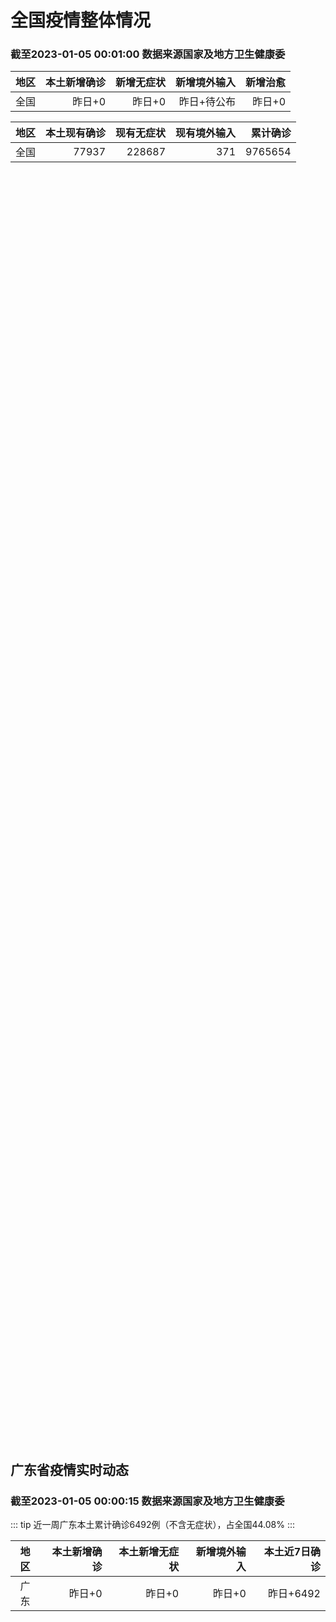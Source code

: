 
# 全国疫情整体情况
### 截至2023-01-05 00:01:00 数据来源国家及地方卫生健康委

|地区|本土新增确诊|新增无症状|新增境外输入|新增治愈|
|:--:|---:|---:|---:|---:|
|全国|昨日+0|昨日+0|昨日+待公布|昨日+0|

|地区|本土现有确诊|现有无症状|现有境外输入|累计确诊|
|:--:|---:|---:|---:|---:|
|全国|77937|228687|371|9765654|

<ChinaMap :dataList="dataList" :title="title"/>

<div id="chinaDayModify" style="width:100%;height:500px;margin-bottom:10px;"></div>
<div id="chinaAddHistoryData" style="width:100%;height:500px;margin-bottom:10px;"></div>
<div id="chinaNowHistoryData" style="width:100%;height:500px;margin-bottom:10px;"></div>
<div id="chinaTotalHistoryData" style="width:100%;height:500px;margin-bottom:10px;"></div>


## 广东省疫情实时动态
### 截至2023-01-05 00:00:15 数据来源国家及地方卫生健康委

::: tip 近一周广东本土累计确诊6492例（不含无症状），占全国44.08%
:::

|地区|本土新增确诊|本土新增无症状|新增境外输入|本土近7日确诊|
|:--:|---:|---:|---:|---:|
|广东|昨日+0|昨日+0|昨日+0|昨日+6492|

<div id="guangdongModify" style="width:100%;height:500px;margin-bottom:10px;"></div>
<div id="guangdongTotalHistory" style="width:100%;height:500px;margin-bottom:10px;"></div>
<div id="guangzhouModifyHistory" style="width:100%;height:500px;margin-bottom:10px;"></div>


<script>
import * as echarts from 'echarts'
export default {
  data(){
    return {
      title: '新增本土确诊',
      dataList: [{name: '台湾', value: 0, addList: []},{name: '香港', value: 0, addList: []},{name: '广东', value: 0, addList: []},{name: '湖北', value: 0, addList: []},{name: '上海', value: 0, addList: []},{name: '吉林', value: 0, addList: []},{name: '四川', value: 0, addList: []},{name: '重庆', value: 0, addList: []},{name: '福建', value: 0, addList: []},{name: '海南', value: 0, addList: []},{name: '河南', value: 0, addList: []},{name: '北京', value: 0, addList: []},{name: '内蒙古', value: 0, addList: []},{name: '云南', value: 0, addList: []},{name: '浙江', value: 0, addList: []},{name: '陕西', value: 0, addList: []},{name: '黑龙江', value: 0, addList: []},{name: '山西', value: 0, addList: []},{name: '山东', value: 0, addList: []},{name: '湖南', value: 0, addList: []},{name: '江苏', value: 0, addList: []},{name: '广西', value: 0, addList: []},{name: '天津', value: 0, addList: []},{name: '辽宁', value: 0, addList: []},{name: '河北', value: 0, addList: []},{name: '澳门', value: 0, addList: []},{name: '新疆', value: 0, addList: []},{name: '江西', value: 0, addList: []},{name: '贵州', value: 0, addList: []},{name: '安徽', value: 0, addList: []},{name: '甘肃', value: 0, addList: []},{name: '西藏', value: 0, addList: []},{name: '青海', value: 0, addList: []},{name: '宁夏', value: 0, addList: []},{name: '南海诸岛', value: 0, addList: []}]
    }
  },
  mounted () {
    const themeObj = {"color":["#2ec7c9","#b6a2de","#5ab1ef","#ffb980","#d87a80","#8d98b3","#e5cf0d","#97b552","#95706d","#dc69aa","#07a2a4","#9a7fd1","#588dd5","#f5994e","#c05050","#59678c","#c9ab00","#7eb00a","#6f5553","#c14089"],"backgroundColor":"rgba(0,0,0,0)","textStyle":{},"title":{"textStyle":{"color":"#008acd"},"subtextStyle":{"color":"#aaaaaa"}},"line":{"itemStyle":{"borderWidth":1},"lineStyle":{"width":2},"symbolSize":3,"symbol":"emptyCircle","smooth":true},"radar":{"itemStyle":{"borderWidth":1},"lineStyle":{"width":2},"symbolSize":3,"symbol":"emptyCircle","smooth":true},"bar":{"itemStyle":{"barBorderWidth":0,"barBorderColor":"#ccc"}},"pie":{"itemStyle":{"borderWidth":0,"borderColor":"#ccc"}},"scatter":{"itemStyle":{"borderWidth":0,"borderColor":"#ccc"}},"boxplot":{"itemStyle":{"borderWidth":0,"borderColor":"#ccc"}},"parallel":{"itemStyle":{"borderWidth":0,"borderColor":"#ccc"}},"sankey":{"itemStyle":{"borderWidth":0,"borderColor":"#ccc"}},"funnel":{"itemStyle":{"borderWidth":0,"borderColor":"#ccc"}},"gauge":{"itemStyle":{"borderWidth":0,"borderColor":"#ccc"}},"candlestick":{"itemStyle":{"color":"#d87a80","color0":"#2ec7c9","borderColor":"#d87a80","borderColor0":"#2ec7c9","borderWidth":1}},"graph":{"itemStyle":{"borderWidth":0,"borderColor":"#ccc"},"lineStyle":{"width":1,"color":"#aaaaaa"},"symbolSize":3,"symbol":"emptyCircle","smooth":true,"color":["#2ec7c9","#b6a2de","#5ab1ef","#ffb980","#d87a80","#8d98b3","#e5cf0d","#97b552","#95706d","#dc69aa","#07a2a4","#9a7fd1","#588dd5","#f5994e","#c05050","#59678c","#c9ab00","#7eb00a","#6f5553","#c14089"],"label":{"color":"#eeeeee"}},"map":{"itemStyle":{"areaColor":"#dddddd","borderColor":"#eeeeee","borderWidth":0.5},"label":{"color":"#d87a80"},"emphasis":{"itemStyle":{"areaColor":"rgba(254,153,78,1)","borderColor":"#444","borderWidth":1},"label":{"color":"rgb(100,0,0)"}}},"geo":{"itemStyle":{"areaColor":"#dddddd","borderColor":"#eeeeee","borderWidth":0.5},"label":{"color":"#d87a80"},"emphasis":{"itemStyle":{"areaColor":"rgba(254,153,78,1)","borderColor":"#444","borderWidth":1},"label":{"color":"rgb(100,0,0)"}}},"categoryAxis":{"axisLine":{"show":true,"lineStyle":{"color":"#008acd"}},"axisTick":{"show":true,"lineStyle":{"color":"#333"}},"axisLabel":{"show":true,"color":"#333"},"splitLine":{"show":false,"lineStyle":{"color":["#eee"]}},"splitArea":{"show":false,"areaStyle":{"color":["rgba(250,250,250,0.3)","rgba(200,200,200,0.3)"]}}},"valueAxis":{"axisLine":{"show":true,"lineStyle":{"color":"#008acd"}},"axisTick":{"show":true,"lineStyle":{"color":"#333"}},"axisLabel":{"show":true,"color":"#333"},"splitLine":{"show":true,"lineStyle":{"color":["#eee"]}},"splitArea":{"show":true,"areaStyle":{"color":["rgba(250,250,250,0.3)","rgba(200,200,200,0.3)"]}}},"logAxis":{"axisLine":{"show":true,"lineStyle":{"color":"#008acd"}},"axisTick":{"show":true,"lineStyle":{"color":"#333"}},"axisLabel":{"show":true,"color":"#333"},"splitLine":{"show":true,"lineStyle":{"color":["#eee"]}},"splitArea":{"show":true,"areaStyle":{"color":["rgba(250,250,250,0.3)","rgba(200,200,200,0.3)"]}}},"timeAxis":{"axisLine":{"show":true,"lineStyle":{"color":"#008acd"}},"axisTick":{"show":true,"lineStyle":{"color":"#333"}},"axisLabel":{"show":true,"color":"#333"},"splitLine":{"show":true,"lineStyle":{"color":["#eee"]}},"splitArea":{"show":false,"areaStyle":{"color":["rgba(250,250,250,0.3)","rgba(200,200,200,0.3)"]}}},"toolbox":{"iconStyle":{"borderColor":"#2ec7c9"},"emphasis":{"iconStyle":{"borderColor":"#18a4a6"}}},"legend":{"textStyle":{"color":"#333333"}},"tooltip":{"axisPointer":{"lineStyle":{"color":"#008acd","width":"1"},"crossStyle":{"color":"#008acd","width":"1"}}},"timeline":{"lineStyle":{"color":"#008acd","width":1},"itemStyle":{"color":"#008acd","borderWidth":1},"controlStyle":{"color":"#008acd","borderColor":"#008acd","borderWidth":0.5},"checkpointStyle":{"color":"#2ec7c9","borderColor":"#2ec7c9"},"label":{"color":"#008acd"},"emphasis":{"itemStyle":{"color":"#a9334c"},"controlStyle":{"color":"#008acd","borderColor":"#008acd","borderWidth":0.5},"label":{"color":"#008acd"}}},"visualMap":{"color":["#5ab1ef","#e0ffff"]},"dataZoom":{"backgroundColor":"rgba(47,69,84,0)","dataBackgroundColor":"#efefff","fillerColor":"rgba(182,162,222,0.2)","handleColor":"#008acd","handleSize":"100%","textStyle":{"color":"#333333"}},"markPoint":{"label":{"color":"#eeeeee"},"emphasis":{"label":{"color":"#eeeeee"}}}}

    echarts.registerTheme('dark', (themeObj))

    this.chartChDay = echarts.init(document.getElementById("chinaDayModify"), "dark")
,this.chartChAdd = echarts.init(document.getElementById("chinaAddHistoryData"), "dark")
,this.chartChNow = echarts.init(document.getElementById("chinaNowHistoryData"), "dark")
,this.chartChTotal = echarts.init(document.getElementById("chinaTotalHistoryData"), "dark")
,this.chartGdMod = echarts.init(document.getElementById("guangdongModify"), "dark")
,this.chartGdTotal = echarts.init(document.getElementById("guangdongTotalHistory"), "dark")
,this.chartGzMod = echarts.init(document.getElementById("guangzhouModifyHistory"), "dark")


    const option_gd_mod = {
      title: {
        text: '广东疫情新增趋势（人）'
      },
      tooltip: {
        trigger: 'axis',
        axisPointer: {
          type: 'cross',
          label: {
            backgroundColor: '#6a7985'
          }
        }
      },
      legend: {
        top: 20,
        data: [{name: '本土新增确诊',icon: 'rect'}, {name: '本土新增无症状',icon: 'rect'},{name: '新增境外输入',icon: 'rect'}]
      },
      grid: {
        left: '3%',
        right: '4%',
        bottom: '3%',
        containLabel: true
      },
      toolbox: {
        feature: {
          saveAsImage: {}
        }
      },
      xAxis: {
        type: 'category',
        boundaryGap: false,
        data: ["11.17","11.18","11.19","11.20","11.21","11.22","11.23","11.24","11.25","11.26","11.27","11.28","11.29","11.30","12.01","12.02","12.03","12.04","12.05","12.06","12.07","12.08","12.09","12.10","12.11","12.12","12.13","12.14","12.15","12.16","12.17","12.18","12.19","12.20","12.21","12.22","12.23","12.24","12.25","12.26","12.27","12.28","12.29","12.30","12.31","01.01","01.02","01.03",]
      },
      yAxis: {
        type: 'value'
      },
      series: [
        {
          name: '本土新增确诊',
          type: 'line',
          areaStyle: {},
          emphasis: {
            focus: 'series'
          },
          data: [1338,1102,1157,984,781,860,1791,892,991,1386,1347,1168,1518,1599,1782,1666,1868,1686,2120,1719,1437,1391,1115,735,879,775,1044,857,1065,990,915,846,1075,1171,1325,1599,1737,1384,1182,1976,2233,2239,2400,2766,1784,1555,1829,2917,]
        },
        {
          name: '本土新增无症状',
          type: 'line',
          areaStyle: {},
          emphasis: {
            focus: 'series'
          },
          data: [9110,8535,8381,8101,8241,7951,7505,7584,7405,7705,7761,7725,7236,6315,6010,5053,4785,4816,3421,3200,2713,1989,1819,1791,1468,1264,1817,0,0,0,0,0,0,0,0,0,0,0,0,0,0,0,0,0,0,0,0,0,]
        },
        {
          name: '新增境外输入',
          type: 'line',
          areaStyle: {},
          emphasis: {
            focus: 'series'
          },
          data: [20,13,21,38,35,23,19,23,25,23,24,19,11,12,16,12,14,17,15,15,14,12,10,27,21,22,5,17,17,13,17,31,36,18,47,41,6,11,5,22,82,4,18,9,31,17,18,2,]
        }
      ]
    };

    const option_gd_total = {
      title: {
        text: '广东疫情概览（人）'
      },
      tooltip: {
        trigger: 'axis',
        axisPointer: {
          type: 'cross',
          label: {
            backgroundColor: '#6a7985'
          }
        }
      },
      legend: {
        top: 20,
        data: [{name: '累计确诊',icon: 'rect'},{name: '累计治愈',icon: 'rect'}]
      },
      grid: {
        left: '3%',
        right: '4%',
        bottom: '3%',
        containLabel: true
      },
      toolbox: {
        feature: {
          saveAsImage: {}
        }
      },
      xAxis: {
        type: 'category',
        boundaryGap: false,
        data: ["11.17","11.18","11.19","11.20","11.21","11.22","11.23","11.24","11.25","11.26","11.27","11.28","11.29","11.30","12.01","12.02","12.03","12.04","12.05","12.06","12.07","12.08","12.09","12.10","12.11","12.12","12.13","12.14","12.15","12.16","12.17","12.18","12.19","12.20","12.21","12.22","12.23","12.24","12.25","12.26","12.27","12.28","12.29","12.30","12.31","01.01","01.02","01.03","01.04","01.05","01.06","01.07","01.08","01.09","01.10","01.11","01.12","01.13","01.14",]
      },
      yAxis: {
        type: 'value'
      },
      series: [
        {
          name: '累计确诊',
          type: 'line',
          areaStyle: {},
          emphasis: {
            focus: 'series'
          },
          data: [21392,22507,23685,24707,25523,26406,28216,29131,30147,31556,32927,34114,35643,37254,38666,40344,42226,43929,46450,48187,49638,51041,52166,52928,53828,54625,55674,56548,57630,58633,59565,60442,61553,62742,64114,65754,67497,68892,70079,72077,74392,76635,79053,79053,80868,82440,84287,84287,84287,84287,84287,84287,84287,84287,84287,84287,84287,84287,84287,]
        },
        {
          name: '累计治愈',
          type: 'line',
          areaStyle: {},
          emphasis: {
            focus: 'series'
          },
          data: [11470,11470,11470,11470,11470,11470,11470,11470,11470,11470,11470,11470,22472,22472,24794,24794,24794,24794,24794,24794,24794,24794,24794,24794,24794,24794,24794,24794,24794,24794,24794,24794,24794,51366,51366,51366,51366,51366,51366,51366,51366,51366,51366,51366,51366,51366,51366,51366,51366,51366,51366,51366,51366,51366,51366,51366,51366,51366,51366,]
        }
      ]
    };

    const option_gz_mod = {
      title: {
        text: '广州疫情新增趋势（人）'
      },
      tooltip: {
        trigger: 'axis',
        axisPointer: {
          type: 'cross',
          label: {
            backgroundColor: '#6a7985'
          }
        }
      },
      legend: {
        top: 20,
        data: [{name: '本土新增确诊',icon: 'rect'},{name: '本土新增无症状',icon: 'rect'}]
      },
      grid: {
        left: '3%',
        right: '4%',
        bottom: '3%',
        containLabel: true
      },
      toolbox: {
        feature: {
          saveAsImage: {}
        }
      },
      xAxis: {
        type: 'category',
        boundaryGap: false,
        data: ["1117","1118","1119","1120","1121","1122","1123","1124","1125","1126","1127","1128","1129","1130","1201","1202","1203","1204","1205","1206","1207","1208","1209","1210","1211","1212","1213","1214","1215","1216","1217","1218","1219","1220","1221","1222","1223","1224","1225","0103",]
      },
      yAxis: {
        type: 'value'
      },
      series: [
        {
          name: '本土新增确诊',
          type: 'line',
          areaStyle: {},
          emphasis: {
            focus: 'series'
          },
          data: [1241,983,1050,882,681,722,1645,734,824,1177,1129,959,1236,1313,1468,1201,1197,1044,1505,1233,1042,968,591,286,432,366,554,370,505,451,403,374,537,564,546,0,0,0,0,0,]
        },
        {
          name: '本土新增无症状',
          type: 'line',
          areaStyle: {},
          emphasis: {
            focus: 'series'
          },
          data: [8989,8444,8234,7885,7957,7735,7192,7267,7058,7266,7166,6993,6454,5629,5185,4096,3771,3663,2262,2090,1640,1005,804,817,599,434,741,0,0,0,0,0,0,0,0,0,0,0,0,0,]
        }
      ]
    };

    const option_ch_day  = {
      series: [
        {
          type: 'treemap',
          data: [
            {
              name: '本土新增确诊昨日+0',
              value: 1,
            },
            {
              name: '新增无症状昨日+0',
              value: 1,
            },
            {
              name: '新增境外输入昨日+待公布',
              value: 1,
            },
            {
              name: '新增治愈昨日+0',
              value: 1,
            },
          ]
        }
      ]
    };

    const option_ch_add = {
      title: {
        text: '新增疫情整体走势'
      },
      tooltip: {
        trigger: 'axis',
        axisPointer: {
          type: 'cross',
          label: {
            backgroundColor: '#6a7985'
          }
        }
      },
      legend: {
        top: 20,
        data: [{name: '本土确诊',icon: 'rect'}, {name: '无症状感染',icon: 'rect'},{name: '新增境外输入',icon: 'rect'}]
      },
      grid: {
        left: '3%',
        right: '4%',
        bottom: '3%',
        containLabel: true
      },
      toolbox: {
        feature: {
          saveAsImage: {}
        }
      },
      xAxis: {
        type: 'category',
        boundaryGap: false,
        data: ["11.15","11.16","11.17","11.18","11.19","11.20","11.21","11.22","11.23","11.24","11.25","11.26","11.27","11.28","11.29","11.30","12.01","12.02","12.03","12.04","12.05","12.06","12.07","12.08","12.09","12.10","12.11","12.12","12.13","12.14","12.15","12.16","12.17","12.18","12.19","12.20","12.21","12.22","12.23","12.24","12.25","12.26","12.27","12.28","12.29","12.30","12.31","01.01","01.02","01.03",]
      },
      yAxis: {
        type: 'value'
      },
      series: [
        {
          name: '本土确诊',
          type: 'line',
          areaStyle: {},
          emphasis: {
            focus: 'series'
          },
          data: [1568,2328,2276,2055,2204,2277,2145,2641,3927,3041,3405,3648,3748,3561,4236,4080,4233,3933,4168,4247,4988,4351,4031,3588,3034,2270,2171,2270,2249,1944,2091,2229,2028,1918,2656,3049,2966,3696,4103,2940,2637,4388,5136,5080,5491,7179,5102,4499,4804,7685,]
        },
        {
          name: '无症状感染',
          type: 'line',
          areaStyle: {},
          emphasis: {
            focus: 'series'
          },
          data: [18491,20804,22853,22208,22011,24547,25754,26242,27517,29654,31504,35858,36304,34860,33376,31720,30539,28894,27433,25477,22859,20764,17134,13004,10551,8327,6455,5181,0,0,0,0,0,0,0,0,0,0,0,0,0,0,0,0,0,0,0,0,0,0,]
        },
        {
          name: '新增境外输入',
          type: 'line',
          areaStyle: {},
          emphasis: {
            focus: 'series'
          },
          data: [55,60,86,82,63,88,80,78,83,62,69,61,74,63,52,70,45,55,45,71,58,58,48,49,48,68,69,45,42,56,66,57,69,77,66,52,64,65,25,43,31,48,95,22,24,25,36,24,29,4,]
        }
      ]
    };

    const option_ch_now = {
      title: {
        text: '现有疫情整体走势'
      },
      tooltip: {
        trigger: 'axis',
        axisPointer: {
          type: 'cross',
          label: {
            backgroundColor: '#6a7985'
          }
        }
      },
      legend: {
        top: 20,
        data: [{name: '本土确诊',icon: 'rect'}, {name: '无症状感染',icon: 'rect'},{name: '新增境外输入',icon: 'rect'}]
      },
      grid: {
        left: '3%',
        right: '4%',
        bottom: '3%',
        containLabel: true
      },
      toolbox: {
        feature: {
          saveAsImage: {}
        }
      },
      xAxis: {
        type: 'category',
        boundaryGap: false,
        data: ["11.15","11.16","11.17","11.18","11.19","11.20","11.21","11.22","11.23","11.24","11.25","11.26","11.27","11.28","11.29","11.30","12.01","12.02","12.03","12.04","12.05","12.06","12.07","12.08","12.09","12.10","12.11","12.12","12.13","12.14","12.15","12.16","12.17","12.18","12.19","12.20","12.21","12.22","12.23","12.24","12.25","12.26","12.27","12.28","12.29","12.30","12.31","01.01","01.02","01.03","01.04","01.05","01.06","01.07","01.08","01.09","01.10","01.11","01.12","01.13","01.14",]
      },
      yAxis: {
        type: 'value'
      },
      series: [
        {
          name: '本土确诊',
          type: 'line',
          areaStyle: {},
          emphasis: {
            focus: 'series'
          },
          data: [14820,16631,17901,19102,20202,21550,22606,23923,26090,27429,28985,30646,32348,33190,34851,36571,38012,38648,39571,40008,41882,42366,42724,42640,41065,38903,37461,35849,34830,34288,34283,33888,34193,34808,35509,36636,37295,38884,41265,43449,45397,48154,51406,54566,57769,61980,65890,69817,73790,77937,77937,77937,77937,77937,77937,77937,77937,77937,77937,77937,77937,]
        },
        {
          name: '无症状感染',
          type: 'line',
          areaStyle: {},
          emphasis: {
            focus: 'series'
          },
          data: [525,541,576,607,627,660,690,707,723,735,760,764,781,777,765,776,736,710,657,625,599,589,542,518,494,488,507,491,444,412,424,446,460,490,467,475,475,471,434,419,406,396,445,435,421,406,408,404,398,371,371,371,371,371,371,371,371,371,371,371,371,]
        },
        {
          name: '新增境外输入',
          type: 'line',
          areaStyle: {},
          emphasis: {
            focus: 'series'
          },
          data: [120524,136643,154412,172048,188616,207376,226934,245895,264312,281195,299495,318626,340796,360424,375154,386771,394333,394150,389264,382512,369357,354890,340392,320318,294934,272508,249168,228687,228687,228687,228687,228687,228687,228687,228687,228687,228687,228687,228687,228687,228687,228687,228687,228687,228687,228687,228687,228687,228687,228687,228687,228687,228687,228687,228687,228687,228687,228687,228687,228687,228687,]
        }
      ]
    };

    const option_ch_total = {
      title: {
        text: '累计疫情整体走势'
      },
      tooltip: {
        trigger: 'axis',
        axisPointer: {
          type: 'cross',
          label: {
            backgroundColor: '#6a7985'
          }
        }
      },
      legend: {
        top: 20,
        data: [{name: '确诊(含港澳台)', con: 'rect'}, {name: '死亡(含港澳台)',icon: 'rect'}]
      },
      grid: {
        left: '3%',
        right: '4%',
        bottom: '3%',
        containLabel: true
      },
      toolbox: {
        feature: {
          saveAsImage: {}
        }
      },
      xAxis: {
        type: 'category',
        boundaryGap: false,
        data: ["11.15","11.16","11.17","11.18","11.19","11.20","11.21","11.22","11.23","11.24","11.25","11.26","11.27","11.28","11.29","11.30","12.01","12.02","12.03","12.04","12.05","12.06","12.07","12.08","12.09","12.10","12.11","12.12","12.13","12.14","12.15","12.16","12.17","12.18","12.19","12.20","12.21","12.22","12.23","12.24","12.25","12.26","12.27","12.28","12.29","12.30","12.31","01.01","01.02","01.03","01.04","01.05","01.06","01.07","01.08","01.09","01.10","01.11","01.12","01.13","01.14",]
      },
      yAxis: {
        type: 'value'
      },
      series: [
        {
          name: '确诊(含港澳台)',
          type: 'line',
          areaStyle: {},
          emphasis: {
            focus: 'series'
          },
          data: [8792321,8818365,8841863,8862956,8882454,8901981,8917011,8938818,8961750,8981987,9000592,9018455,9036539,9051741,9074256,9074256,9074256,9074256,9074256,9074256,9190921,9212751,9212751,9212751,9212751,9293435,9293435,9326304,9326304,9326304,9326304,9326304,9326304,9326304,9326304,9326304,9326304,9326304,9558276,9558276,9558276,9558276,9558276,9558276,9558276,9765654,9765654,9765654,9765654,9765654,9765654,9765654,9765654,9765654,9765654,9765654,9765654,9765654,9765654,9765654,9765654,]
        },
        {
          name: '死亡(含港澳台)',
          type: 'line',
          areaStyle: {},
          emphasis: {
            focus: 'series'
          },
          data: [28939,28939,28939,28939,28939,28939,28939,28939,28939,28939,28939,28939,28939,28939,28939,28939,28939,28939,28939,28939,28939,28939,28939,28939,28939,28939,28939,28939,28939,28939,28939,28939,28939,28939,28939,28939,28939,28939,28939,28939,28939,28939,28939,28939,28939,28939,28939,28939,28939,28939,28939,28939,28939,28939,28939,28939,28939,28939,28939,28939,28939,]
        }
      ]
    };

    this.chartGdMod.setOption(option_gd_mod);
    this.chartGdTotal.setOption(option_gd_total);
    this.chartGzMod.setOption(option_gz_mod);
    this.chartChDay.setOption(option_ch_day);
    this.chartChAdd.setOption(option_ch_add);
    this.chartChNow.setOption(option_ch_now);
    this.chartChTotal.setOption(option_ch_total);

    window.onresize = () => {
      this.chartGdMod.resize()
      this.chartGdTotal.resize()
      this.chartGzMod.resize()
      this.chartChDay.resize()
      this.chartChAdd.resize()
      this.chartChNow.resize()
      this.chartChTotal.resize()
    }
  }
}
</script>

## 广东省各地区疫情情况

::: danger 0个中高风险地区
:::

|地区|本土新增确诊|本土新增无症状|本土近7日确诊|中高风险地区|
|:--:|---:|---:|---:|---:|
|广州|0|0|+3023|0|
|汕头|0|0|+514|0|
|深圳|0|0|+480|0|
|云浮|0|0|+320|0|
|惠州|0|0|+302|0|
|佛山|0|0|+258|0|
|潮州|0|0|+253|0|
|中山|0|0|+210|0|
|珠海|0|0|+207|0|
|阳江|0|0|+195|0|
|湛江|0|0|+139|0|
|茂名|0|0|+120|0|
|江门|0|0|+111|0|
|肇庆|0|0|+69|0|
|梅州|0|0|+62|0|
|韶关|0|0|+61|0|
|汕尾|0|0|+55|0|
|清远|0|0|+43|0|
|东莞|0|0|+35|0|
|河源|0|0|+19|0|
|揭阳|0|0|+16|0|
|未公布来源|0|0|0|0|


## 广东疫情热点动态

  
### 01-15 09:40
::: tip 感染新冠后小心眼部并发症，深圳医生提醒
南都讯 记者李榕  “阳康了吗？”成为大家近日新的问候语。康复的过程中还需多留意多重视各种不舒服，及时就医诊断。近日，南都记者从暨大附属深圳爱尔眼科医院了解到，一老人因感染新冠引发急性闭角型青光眼，差...

南方都市报

[阅读全文](https://view.inews.qq.com/a/20230114A03KFN00?&chlid=news_news_top&uid=100188415180#)
:::

### 01-15 09:38
::: tip 转需｜广州最新公布244个核酸检测服务点！地址、服务时间详情
 南方网讯 1月14日，广州市卫健委发布关于广州市核酸检测服务信息的通告，通告详情如下。关于广州市核酸检测服务信息的通告广大市民朋友：现将我市核酸采样点地址、服务时间等相关信息予以通告，请有核酸检测需...

南方新闻网

[阅读全文](https://h5.baike.qq.com/mobile/landing.html?docid=20230114A053WU00&isNews=1&adtag=wxjk.yqssc.yqdt)
:::

### 01-14 22:52
::: tip 官方表示当前发热门诊高峰已过 一新冠治疗药物完成中国市场首发
 中新社北京1月14日电 题：官方表示当前发热门诊高峰已过   一新冠治疗药物完成中国市场首发中新社记者   李纯“发热门诊高峰已经过去”“全国急诊高峰已经过去”“门诊正常诊疗正在逐步恢复”……14日...

中国新闻网

[阅读全文](https://h5.baike.qq.com/mobile/landing.html?docid=20230114A07XAS00&isNews=1&adtag=wxjk.yqssc.yqdt)
:::

### 01-14 16:01
::: tip 千里送药真情浓！东莞向铜仁捐赠价值70余万元防疫医疗物资
1月13日，东莞市向铜仁市捐赠的呼吸机2台、布洛芬8500瓶/盒、N95口罩3.8万个、抗原试剂2.52万人份等第一批价值70余万元防疫医疗物资已到达铜仁，该批药物主要用于基层新冠病毒感染患者的医疗救...

健康贵州

[阅读全文](https://h5.baike.qq.com/mobile/landing.html?docid=20230114A04HM700&isNews=1&adtag=wxjk.yqssc.yqdt)
:::

### 01-14 12:34
::: tip 国药广州完成新冠口服药莫诺拉韦首单销售
国药控股官微消息，2023年1月13日，国药控股广州公司完成新冠口服药“莫诺拉韦”全国首单销售，标志着该药正式投入临床使用。...

界面新闻

[阅读全文](https://h5.baike.qq.com/mobile/landing.html?docid=20230114A02WM900&isNews=1&adtag=wxjk.yqssc.yqdt)
:::

### 01-14 09:15
::: tip 广东省新型冠状病毒感染“乙类乙管”个人防护指引来了！
广东省印发
《广东省新型冠状病毒感染
“乙类乙管”个人防护指引》
各位街坊快来学习~...

广州增城发布

[阅读全文](https://view.inews.qq.com/a/20230113A09XT200?uid=100188415180&chlid=_qqnews_custom_search_pictext#)
:::

### 01-13 23:05
::: tip 梅州：疫情第一波高峰已过
文、图/羊城晚报全媒体记者 丘锐妮 通讯员 叶晓洋1月13日，梅州市政府新闻办召开梅州市疫情防控工作新闻发布会，通报现阶段梅州市医疗物资的生产保供和市场监管、农村疫情防控、保健康防重症、分级诊疗、疫苗...

羊城派

[阅读全文](https://h5.baike.qq.com/mobile/landing.html?docid=20230113A0A7MW00&isNews=1&adtag=wxjk.yqssc.yqdt)
:::

### 01-13 16:13
::: tip 中国疾控中心：目前XBB在国内尚未形成大范围流行
来源：央视新闻客户端今天（1月13日）15时，国务院联防联控机制召开新闻发布会，中国疾控中心病毒病所研究员陈操表示：我国新冠病毒变异株监测数据显示，采样日期2022年12月1日至2023年1月12日，...

环球网

[阅读全文](https://h5.baike.qq.com/mobile/landing.html?docid=20230113A059L800&isNews=1&adtag=wxjk.yqssc.yqdt)
:::

### 01-13 12:03
::: tip 梅州：疫情第一波高峰已过，春节期间或出现小幅波动
  13日上午，梅州市政府新闻办召开梅州市疫情防控工作新闻发布会，通报现阶段梅州市医疗物资的生产保供和市场监管、农村疫情防控、保健康防重症、分级诊疗、疫苗接种等疫情防控工作情况。    会上，梅州市卫...

南方PLUS

[阅读全文](https://h5.baike.qq.com/mobile/landing.html?docid=20230113A02ZZ000&isNews=1&adtag=wxjk.yqssc.yqdt)
:::

### 01-13 10:33
::: tip 新冠治疗药物哪些可报销？广东印发新冠感染医保门诊用药目录
为进一步做好新型冠状病毒感染医保门诊支付工作，保障参保人用药需求，1月12日下午4时，广东省医疗保障局印发了《广东省治疗新型冠状病毒感染基本医疗保险门诊用药目录》，在二级及以下定点医疗机构门诊使用，目...

南方都市报

[阅读全文](https://h5.baike.qq.com/mobile/landing.html?docid=20230112A0952U00&isNews=1&adtag=wxjk.yqssc.yqdt)
:::


## 广州疫情热点动态

  
### 01-15 09:38
::: tip 转需｜广州最新公布244个核酸检测服务点！地址、服务时间详情
 南方网讯 1月14日，广州市卫健委发布关于广州市核酸检测服务信息的通告，通告详情如下。关于广州市核酸检测服务信息的通告广大市民朋友：现将我市核酸采样点地址、服务时间等相关信息予以通告，请有核酸检测需...

南方新闻网

[阅读全文](https://h5.baike.qq.com/mobile/landing.html?docid=20230114A053WU00&isNews=1&adtag=wxjk.yqssc.yqdt)
:::

### 01-15 09:40
::: tip 感染新冠后小心眼部并发症，深圳医生提醒
南都讯 记者李榕  “阳康了吗？”成为大家近日新的问候语。康复的过程中还需多留意多重视各种不舒服，及时就医诊断。近日，南都记者从暨大附属深圳爱尔眼科医院了解到，一老人因感染新冠引发急性闭角型青光眼，差...

南方都市报

[阅读全文](https://view.inews.qq.com/a/20230114A03KFN00?&chlid=news_news_top&uid=100188415180#)
:::

### 01-14 22:52
::: tip 官方表示当前发热门诊高峰已过 一新冠治疗药物完成中国市场首发
 中新社北京1月14日电 题：官方表示当前发热门诊高峰已过   一新冠治疗药物完成中国市场首发中新社记者   李纯“发热门诊高峰已经过去”“全国急诊高峰已经过去”“门诊正常诊疗正在逐步恢复”……14日...

中国新闻网

[阅读全文](https://h5.baike.qq.com/mobile/landing.html?docid=20230114A07XAS00&isNews=1&adtag=wxjk.yqssc.yqdt)
:::

### 01-14 16:01
::: tip 千里送药真情浓！东莞向铜仁捐赠价值70余万元防疫医疗物资
1月13日，东莞市向铜仁市捐赠的呼吸机2台、布洛芬8500瓶/盒、N95口罩3.8万个、抗原试剂2.52万人份等第一批价值70余万元防疫医疗物资已到达铜仁，该批药物主要用于基层新冠病毒感染患者的医疗救...

健康贵州

[阅读全文](https://h5.baike.qq.com/mobile/landing.html?docid=20230114A04HM700&isNews=1&adtag=wxjk.yqssc.yqdt)
:::

### 01-14 12:34
::: tip 国药广州完成新冠口服药莫诺拉韦首单销售
国药控股官微消息，2023年1月13日，国药控股广州公司完成新冠口服药“莫诺拉韦”全国首单销售，标志着该药正式投入临床使用。...

界面新闻

[阅读全文](https://h5.baike.qq.com/mobile/landing.html?docid=20230114A02WM900&isNews=1&adtag=wxjk.yqssc.yqdt)
:::

### 01-14 09:15
::: tip 广东省新型冠状病毒感染“乙类乙管”个人防护指引来了！
广东省印发
《广东省新型冠状病毒感染
“乙类乙管”个人防护指引》
各位街坊快来学习~...

广州增城发布

[阅读全文](https://view.inews.qq.com/a/20230113A09XT200?uid=100188415180&chlid=_qqnews_custom_search_pictext#)
:::

### 01-13 23:05
::: tip 梅州：疫情第一波高峰已过
文、图/羊城晚报全媒体记者 丘锐妮 通讯员 叶晓洋1月13日，梅州市政府新闻办召开梅州市疫情防控工作新闻发布会，通报现阶段梅州市医疗物资的生产保供和市场监管、农村疫情防控、保健康防重症、分级诊疗、疫苗...

羊城派

[阅读全文](https://h5.baike.qq.com/mobile/landing.html?docid=20230113A0A7MW00&isNews=1&adtag=wxjk.yqssc.yqdt)
:::

### 01-13 16:13
::: tip 中国疾控中心：目前XBB在国内尚未形成大范围流行
来源：央视新闻客户端今天（1月13日）15时，国务院联防联控机制召开新闻发布会，中国疾控中心病毒病所研究员陈操表示：我国新冠病毒变异株监测数据显示，采样日期2022年12月1日至2023年1月12日，...

环球网

[阅读全文](https://h5.baike.qq.com/mobile/landing.html?docid=20230113A059L800&isNews=1&adtag=wxjk.yqssc.yqdt)
:::

### 01-13 12:03
::: tip 梅州：疫情第一波高峰已过，春节期间或出现小幅波动
  13日上午，梅州市政府新闻办召开梅州市疫情防控工作新闻发布会，通报现阶段梅州市医疗物资的生产保供和市场监管、农村疫情防控、保健康防重症、分级诊疗、疫苗接种等疫情防控工作情况。    会上，梅州市卫...

南方PLUS

[阅读全文](https://h5.baike.qq.com/mobile/landing.html?docid=20230113A02ZZ000&isNews=1&adtag=wxjk.yqssc.yqdt)
:::

### 01-13 10:33
::: tip 新冠治疗药物哪些可报销？广东印发新冠感染医保门诊用药目录
为进一步做好新型冠状病毒感染医保门诊支付工作，保障参保人用药需求，1月12日下午4时，广东省医疗保障局印发了《广东省治疗新型冠状病毒感染基本医疗保险门诊用药目录》，在二级及以下定点医疗机构门诊使用，目...

南方都市报

[阅读全文](https://h5.baike.qq.com/mobile/landing.html?docid=20230112A0952U00&isNews=1&adtag=wxjk.yqssc.yqdt)
:::

